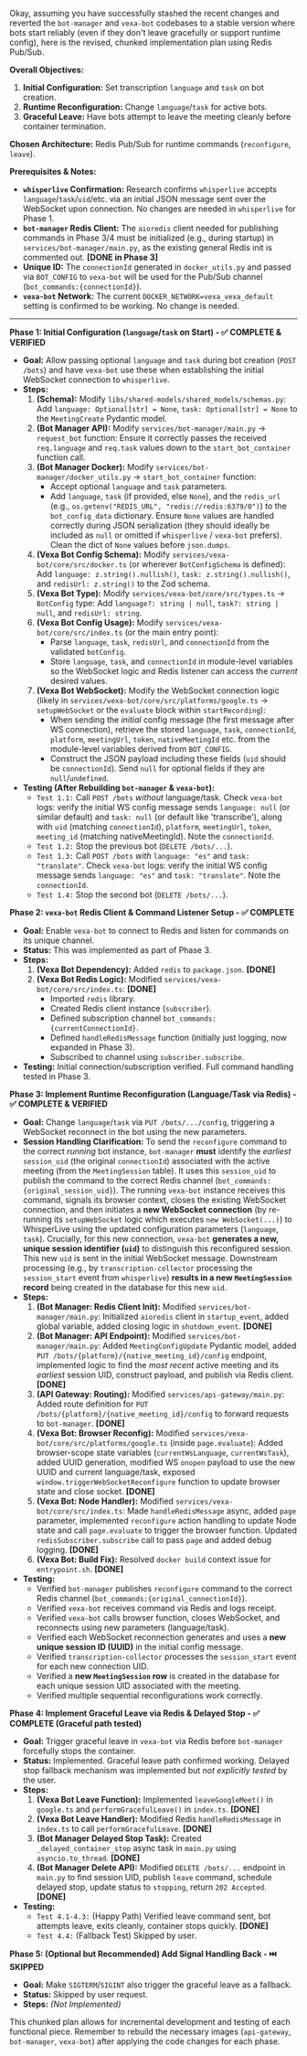 Okay, assuming you have successfully stashed the recent changes and reverted the `bot-manager` and `vexa-bot` codebases to a stable version where bots start reliably (even if they don't leave gracefully or support runtime config), here is the revised, chunked implementation plan using Redis Pub/Sub.

**Overall Objectives:**

1.  **Initial Configuration:** Set transcription `language` and `task` on bot creation.
2.  **Runtime Reconfiguration:** Change `language`/`task` for active bots.
3.  **Graceful Leave:** Have bots attempt to leave the meeting cleanly before container termination.

**Chosen Architecture:** Redis Pub/Sub for runtime commands (`reconfigure`, `leave`).

**Prerequisites & Notes:**
*   **`whisperlive` Confirmation:** Research confirms `whisperlive` accepts `language`/`task`/`uid`/etc. via an initial JSON message sent over the WebSocket upon connection. No changes are needed in `whisperlive` for Phase 1.
*   **`bot-manager` Redis Client:** The `aioredis` client needed for publishing commands in Phase 3/4 must be initialized (e.g., during startup) in `services/bot-manager/main.py`, as the existing general Redis init is commented out. **[DONE in Phase 3]**
*   **Unique ID:** The `connectionId` generated in `docker_utils.py` and passed via `BOT_CONFIG` to `vexa-bot` will be used for the Pub/Sub channel (`bot_commands:{connectionId}`).
*   **`vexa-bot` Network:** The current `DOCKER_NETWORK=vexa_vexa_default` setting is confirmed to be working. No change is needed.

---

**Phase 1: Initial Configuration (`language`/`task` on Start) - ✅ COMPLETE & VERIFIED**

*   **Goal:** Allow passing optional `language` and `task` during bot creation (`POST /bots`) and have `vexa-bot` use these when establishing the initial WebSocket connection to `whisperlive`.
*   **Steps:**
    1.  **(Schema):** Modify `libs/shared-models/shared_models/schemas.py`: Add `language: Optional[str] = None`, `task: Optional[str] = None` to the `MeetingCreate` Pydantic model.
    2.  **(Bot Manager API):** Modify `services/bot-manager/main.py` -> `request_bot` function: Ensure it correctly passes the received `req.language` and `req.task` values down to the `start_bot_container` function call.
    3.  **(Bot Manager Docker):** Modify `services/bot-manager/docker_utils.py` -> `start_bot_container` function:
        *   Accept optional `language` and `task` parameters.
        *   Add `language`, `task` (if provided, else `None`), and the `redis_url` (e.g., `os.getenv("REDIS_URL", "redis://redis:6379/0")`) to the `bot_config_data` dictionary. Ensure `None` values are handled correctly during JSON serialization (they should ideally be included as `null` or omitted if `whisperlive` / `vexa-bot` prefers). Clean the dict of `None` values before `json.dumps`.
    4.  **(Vexa Bot Config Schema):** Modify `services/vexa-bot/core/src/docker.ts` (or wherever `BotConfigSchema` is defined): Add `language: z.string().nullish()`, `task: z.string().nullish()`, and `redisUrl: z.string()` to the Zod schema.
    5.  **(Vexa Bot Type):** Modify `services/vexa-bot/core/src/types.ts` -> `BotConfig` type: Add `language?: string | null`, `task?: string | null`, and `redisUrl: string`.
    6.  **(Vexa Bot Config Usage):** Modify `services/vexa-bot/core/src/index.ts` (or the main entry point):
        *   Parse `language`, `task`, `redisUrl`, and `connectionId` from the validated `botConfig`.
        *   Store `language`, `task`, and `connectionId` in module-level variables so the WebSocket logic and Redis listener can access the *current* desired values.
    7.  **(Vexa Bot WebSocket):** Modify the WebSocket connection logic (likely in `services/vexa-bot/core/src/platforms/google.ts` -> `setupWebSocket` or the `evaluate` block within `startRecording`):
        *   When sending the *initial* config message (the first message after WS connection), retrieve the stored `language`, `task`, `connectionId`, `platform`, `meetingUrl`, `token`, `nativeMeetingId` etc. from the module-level variables derived from `BOT_CONFIG`.
        *   Construct the JSON payload including these fields (`uid` should be `connectionId`). Send `null` for optional fields if they are `null`/`undefined`.
*   **Testing (After Rebuilding `bot-manager` & `vexa-bot`):**
    *   `Test 1.1:` Call `POST /bots` *without* language/task. Check `vexa-bot` logs: verify the initial WS config message sends `language: null` (or similar default) and `task: null` (or default like 'transcribe'), along with `uid` (matching `connectionId`), `platform`, `meetingUrl`, `token`, `meeting_id` (matching nativeMeetingId). Note the `connectionId`.
    *   `Test 1.2:` Stop the previous bot (`DELETE /bots/...`).
    *   `Test 1.3:` Call `POST /bots` *with* `language: "es"` and `task: "translate"`. Check `vexa-bot` logs: verify the initial WS config message sends `language: "es"` and `task: "translate"`. Note the `connectionId`.
    *   `Test 1.4:` Stop the second bot (`DELETE /bots/...`).

**Phase 2: `vexa-bot` Redis Client & Command Listener Setup - ✅ COMPLETE**

*   **Goal:** Enable `vexa-bot` to connect to Redis and listen for commands on its unique channel.
*   **Status:** This was implemented as part of Phase 3.
*   **Steps:**
    1.  **(Vexa Bot Dependency):** Added `redis` to `package.json`. **[DONE]**
    2.  **(Vexa Bot Redis Logic):** Modified `services/vexa-bot/core/src/index.ts`: **[DONE]**
        *   Imported `redis` library.
        *   Created Redis client instance (`subscriber`).
        *   Defined subscription channel `bot_commands:{currentConnectionId}`.
        *   Defined `handleRedisMessage` function (initially just logging, now expanded in Phase 3).
        *   Subscribed to channel using `subscriber.subscribe`.
*   **Testing:** Initial connection/subscription verified. Full command handling tested in Phase 3.

**Phase 3: Implement Runtime Reconfiguration (Language/Task via Redis) - ✅ COMPLETE & VERIFIED**

*   **Goal:** Change `language`/`task` via `PUT /bots/.../config`, triggering a WebSocket reconnect in the bot using the new parameters.
*   **Session Handling Clarification:** To send the `reconfigure` command to the correct *running* bot instance, `bot-manager` **must** identify the *earliest* `session_uid` (the original `connectionId`) associated with the active meeting (from the `MeetingSession` table). It uses this `session_uid` to publish the command to the correct Redis channel (`bot_commands:{original_session_uid}`). The running `vexa-bot` instance receives this command, signals its browser context, closes the existing WebSocket connection, and then initiates a **new WebSocket connection** (by re-running its `setupWebSocket` logic which executes `new WebSocket(...)`) to WhisperLive using the updated configuration parameters (`language`, `task`). Crucially, for this new connection, `vexa-bot` **generates a new, unique session identifier (`uid`)** to distinguish this reconfigured session. This new `uid` is sent in the initial WebSocket message. Downstream processing (e.g., by `transcription-collector` processing the `session_start` event from `whisperlive`) **results in a new `MeetingSession` record** being created in the database for this new `uid`.
*   **Steps:**
    1.  **(Bot Manager: Redis Client Init):** Modified `services/bot-manager/main.py`: Initialized `aioredis` client in `startup_event`, added global variable, added closing logic in `shutdown_event`. **[DONE]**
    2.  **(Bot Manager: API Endpoint):** Modified `services/bot-manager/main.py`: Added `MeetingConfigUpdate` Pydantic model, added `PUT /bots/{platform}/{native_meeting_id}/config` endpoint, implemented logic to find the *most recent* active meeting and its *earliest* session UID, construct payload, and publish via Redis client. **[DONE]**
    3.  **(API Gateway: Routing):** Modified `services/api-gateway/main.py`: Added route definition for `PUT /bots/{platform}/{native_meeting_id}/config` to forward requests to `bot-manager`. **[DONE]**
    4.  **(Vexa Bot: Browser Reconfig):** Modified `services/vexa-bot/core/src/platforms/google.ts` (inside `page.evaluate`): Added browser-scope state variables (`currentWsLanguage`, `currentWsTask`), added UUID generation, modified WS `onopen` payload to use the new UUID and current language/task, exposed `window.triggerWebSocketReconfigure` function to update browser state and close socket. **[DONE]**
    5.  **(Vexa Bot: Node Handler):** Modified `services/vexa-bot/core/src/index.ts`: Made `handleRedisMessage` async, added `page` parameter, implemented `reconfigure` action handling to update Node state and call `page.evaluate` to trigger the browser function. Updated `redisSubscriber.subscribe` call to pass `page` and added debug logging. **[DONE]**
    6.  **(Vexa Bot: Build Fix):** Resolved `docker build` context issue for `entrypoint.sh`. **[DONE]**
*   **Testing:**
    *   Verified `bot-manager` publishes `reconfigure` command to the correct Redis channel (`bot_commands:{original_connectionId}`).
    *   Verified `vexa-bot` receives command via Redis and logs receipt.
    *   Verified `vexa-bot` calls browser function, closes WebSocket, and reconnects using new parameters (language/task).
    *   Verified each WebSocket reconnection generates and uses a **new unique session ID (UUID)** in the initial config message.
    *   Verified `transcription-collector` processes the `session_start` event for each new connection UID.
    *   Verified a **new `MeetingSession` row** is created in the database for each unique session UID associated with the meeting.
    *   Verified multiple sequential reconfigurations work correctly.

**Phase 4: Implement Graceful Leave via Redis & Delayed Stop - ✅ COMPLETE (Graceful path tested)**

*   **Goal:** Trigger graceful leave in `vexa-bot` via Redis before `bot-manager` forcefully stops the container.
*   **Status:** Implemented. Graceful leave path confirmed working. Delayed stop fallback mechanism was implemented but *not explicitly tested* by the user.
*   **Steps:**
    1.  **(Vexa Bot Leave Function):** Implemented `leaveGoogleMeet()` in `google.ts` and `performGracefulLeave()` in `index.ts`. **[DONE]**
    2.  **(Vexa Bot Leave Handler):** Modified Redis `handleRedisMessage` in `index.ts` to call `performGracefulLeave`. **[DONE]**
    3.  **(Bot Manager Delayed Stop Task):** Created `_delayed_container_stop` async task in `main.py` using `asyncio.to_thread`. **[DONE]**
    4.  **(Bot Manager Delete API):** Modified `DELETE /bots/...` endpoint in `main.py` to find session UID, publish `leave` command, schedule delayed stop, update status to `stopping`, return `202 Accepted`. **[DONE]**
*   **Testing:**
    *   `Test 4.1-4.3:` (Happy Path) Verified leave command sent, bot attempts leave, exits cleanly, container stops quickly. **[DONE]**
    *   `Test 4.4:` (Fallback Test) Skipped by user.

**Phase 5: (Optional but Recommended) Add Signal Handling Back - ⏭️ SKIPPED**

*   **Goal:** Make `SIGTERM`/`SIGINT` also trigger the graceful leave as a fallback.
*   **Status:** Skipped by user request.
*   **Steps:** *(Not Implemented)*

This chunked plan allows for incremental development and testing of each functional piece. Remember to rebuild the necessary images (`api-gateway`, `bot-manager`, `vexa-bot`) after applying the code changes for each phase.
